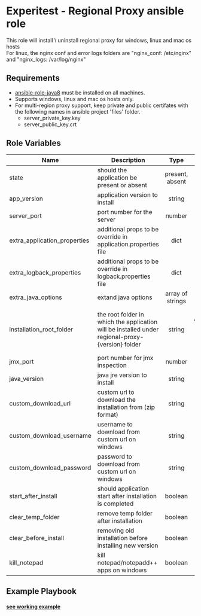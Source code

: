 Experitest - Regional Proxy ansible role
=========

This role will install \ uninstall regional proxy for windows, linux and mac os hosts <br>
For linux, the nginx conf and error logs folders are "nginx_conf: /etc/nginx" and  "nginx_logs: /var/log/nginx"

Requirements
------------

* [ansible-role-java8](https://github.com/ExperitestOfficial/ansible-role-java8) must be installed on all machines. <br>
* Supports windows, linux and mac os hosts only.
* For multi-region proxy support, keep private and public certifates with the following names in ansible project 'files' folder.
  * server_private_key.key
  * server_public_key.crt

Role Variables
--------------

| Name | Description | Type | Default | Required |
|------|-------------|:----:|:-----:|:-----:|
| state | should the application be present or absent | present, absent | present | no |
| app_version | application version to install | string | 12.12.7794 | no |
| server_port | port number for the server | number | 8085 | no |
| extra_application_properties | additional props to be override in application.properties file | dict | {} | no |
| extra_logback_properties | additional props to be override in logback.properties file | dict | {} | no |
| extra_java_options | extand java options | array of strings | [] | no |
| installation_root_folder | the root folder in which the application will be installed under regional-proxy-{version} folder | string | for mac: /Applications/Experitest <br> for windows: C:\\Experitest <br> for linux: /opt/Experitest | no |
| jmx_port | port number for jmx inspection | number | 51239 | no |
| java_version | java jre version to install | string | 1.8.0_181 | no |
| custom_download_url | custom url to download the installation from (zip format) | string |  | no |
| custom_download_username | username to download from custom url on windows | string |  | no |
| custom_download_password | password to download from custom url on windows | string |  | no |
| start_after_install | should application start after installation is completed | boolean | True | no |
| clear_temp_folder | remove temp folder after installation | boolean | False | no |
| clear_before_install | removing old installation before installing new version | boolean | False | no |
| kill_notepad | kill notepad/notepadd++ apps on windows | boolean | False | no |

Example Playbook
----------------

#### [see working example](/example)
